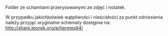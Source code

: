 Folder ze schamtami przerysowanymi ze zdjęć i notatek.

W przypadku jakichkolwiek wątpliwości i nieścisłości za punkt odniesienia należy przyjąć oryginalne schematy dostępne na:  http://share.leonek.org/e/hermes64/
